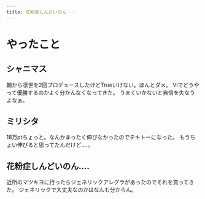 ```yaml
---
title: 花粉症しんどいのん‥‥
---
```


# やったこと

## シャニマス

朝から凛世を2回プロデュースしたけどTrueいけない。ほんとダメ。
Viでどうやって優勝するのかよく分かんなくなってきた。
うまくいかないと自信を失なうよなぁ。

## ミリシタ

18万ptちょっと。なんかまったく伸びなかったのでテキトーになった。
もうちょい伸びると思ってたんだけど‥‥。

## 花粉症しんどいのん‥‥

近所のマツキヨに行ったらジェネリックアレグラがあったのでそれを買ってきた。
ジェネリックで大丈夫なのかはなんも分からん。

